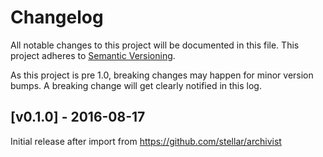 # Changelog

All notable changes to this project will be documented in this
file.  This project adheres to [Semantic Versioning](http://semver.org/).

As this project is pre 1.0, breaking changes may happen for minor version
bumps.  A breaking change will get clearly notified in this log.

## [v0.1.0] - 2016-08-17

Initial release after import from https://github.com/stellar/archivist

[Unreleased]: https://github.com/quantadex/stellar_go/compare/stellar-archivist-v0.1.0...master
